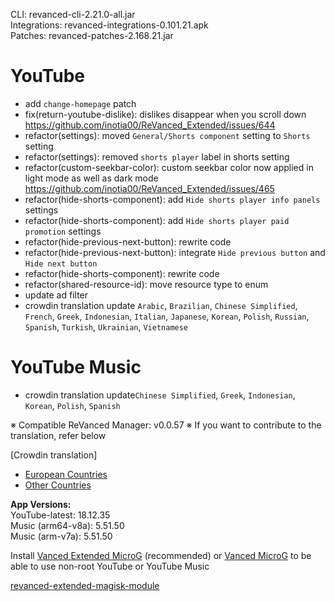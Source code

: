CLI: revanced-cli-2.21.0-all.jar  
Integrations: revanced-integrations-0.101.21.apk  
Patches: revanced-patches-2.168.21.jar  

YouTube
==
- add `change-homepage` patch
- fix(return-youtube-dislike): dislikes disappear when you scroll down https://github.com/inotia00/ReVanced_Extended/issues/644
- refactor(settings): moved `General/Shorts component` setting to `Shorts` setting
- refactor(settings): removed `shorts player` label in shorts setting
- refactor(custom-seekbar-color): custom seekbar color now applied in light mode as well as dark mode https://github.com/inotia00/ReVanced_Extended/issues/465
- refactor(hide-shorts-component): add `Hide shorts player info panels` settings
- refactor(hide-shorts-component): add `Hide shorts player paid promotion` settings
- refactor(hide-previous-next-button): rewrite code
- refactor(hide-previous-next-button): integrate `Hide previous button` and `Hide next button`
- refactor(hide-shorts-component): rewrite code
- refactor(shared-resource-id): move resource type to enum
- update ad filter
- crowdin translation update
`Arabic`, `Brazilian`, `Chinese Simplified`, `French`, `Greek`, `Indonesian`, `Italian`, `Japanese`, `Korean`, `Polish`, `Russian`, `Spanish`, `Turkish`, `Ukrainian`, `Vietnamese`


YouTube Music
==
- crowdin translation update`Chinese Simplified`, `Greek`, `Indonesian`, `Korean`, `Polish`, `Spanish`


※ Compatible ReVanced Manager: v0.0.57
※ If you want to contribute to the translation, refer below

[Crowdin translation]
- [European Countries](https://crowdin.com/project/revancedextendedeu)
- [Other Countries](https://crowdin.com/project/revancedextended)
  
**App Versions:**  
YouTube-latest: 18.12.35  
Music (arm64-v8a): 5.51.50  
Music (arm-v7a): 5.51.50  

Install [Vanced Extended MicroG](https://github.com/inotia00/VancedMicroG/releases) (recommended) or [Vanced MicroG](https://github.com/TeamVanced/VancedMicroG/releases) to be able to use non-root YouTube or YouTube Music  

[revanced-extended-magisk-module](https://github.com/MatadorProBr/revanced-extended-magisk-module)  
